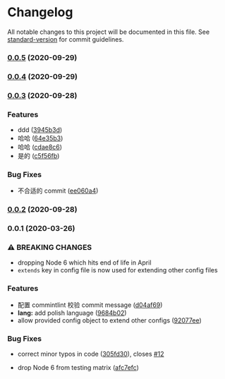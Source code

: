 # Changelog

All notable changes to this project will be documented in this file. See [standard-version](https://github.com/conventional-changelog/standard-version) for commit guidelines.

### [0.0.5](https://github.com/youngjuning/conventional-commits-demo/compare/v0.0.4...v0.0.5) (2020-09-29)

### [0.0.4](https://github.com/youngjuning/conventional-commits-demo/compare/v0.0.3...v0.0.4) (2020-09-29)

### [0.0.3](https://github.com/youngjuning/conventional-commits-demo/compare/v0.0.2...v0.0.3) (2020-09-28)

### Features

- ddd ([3945b3d](https://github.com/youngjuning/conventional-commits-demo/commit/3945b3df8163beb802e0f49a66a3ca063fb89191))
- 哈哈 ([64e35b3](https://github.com/youngjuning/conventional-commits-demo/commit/64e35b3e4684548f8e305c1bfbd5fddf5df4b48b))
- 哈哈 ([cdae8c6](https://github.com/youngjuning/conventional-commits-demo/commit/cdae8c68cae06e57bd73b1850c8d448205eb0747))
- 是的 ([c5f56fb](https://github.com/youngjuning/conventional-commits-demo/commit/c5f56fb9dfb8ff88e91d128902ce12360744c32a))

### Bug Fixes

- 不合适的 commit ([ee060a4](https://github.com/youngjuning/conventional-commits-demo/commit/ee060a458e8f48479d46eb083231015651e83a3b))

### [0.0.2](https://github.com/youngjuning/conventional-commits-demo/compare/v0.0.1...v0.0.2) (2020-09-28)

### 0.0.1 (2020-03-26)

### ⚠ BREAKING CHANGES

- dropping Node 6 which hits end of life in April
- `extends` key in config file is now used for extending other config files

### Features

- 配置 commintlint 校验 commit message ([d04af69](https://github.com/youngjuning/conventional-commits-demo/commit/d04af69496367377d6a3d9ab30bb9f4238e0c20d))
- **lang:** add polish language ([9684b02](https://github.com/youngjuning/conventional-commits-demo/commit/9684b026b6dd06543e86881a04adac88914a0935))
- allow provided config object to extend other configs ([92077ee](https://github.com/youngjuning/conventional-commits-demo/commit/92077eea1af7675a2d33552ec7481ea2f4634087))

### Bug Fixes

- correct minor typos in code ([305fd30](https://github.com/youngjuning/conventional-commits-demo/commit/305fd30228fc32ddfed2b993f0f6103535a0c92d)), closes [#12](https://github.com/youngjuning/conventional-commits-demo/issues/12)

* drop Node 6 from testing matrix ([afc7efc](https://github.com/youngjuning/conventional-commits-demo/commit/afc7efcd221dde464ca6d45145d7a5559c9f7d3f))
